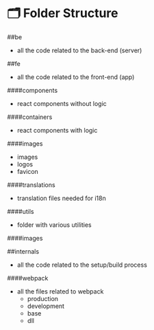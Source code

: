 # 🗂 Folder Structure

##be
* all the code related to the back-end (server)

##fe
* all the code related to the front-end (app)

####components
* react components without logic

####containers
* react components with logic

####images
* images
* logos
* favicon

####translations
* translation files needed for i18n

####utils
* folder with various utilities

####images

##internals
* all the code related to the setup/build process

####webpack
* all the files related to webpack
    * production
    * development
    * base
    * dll

